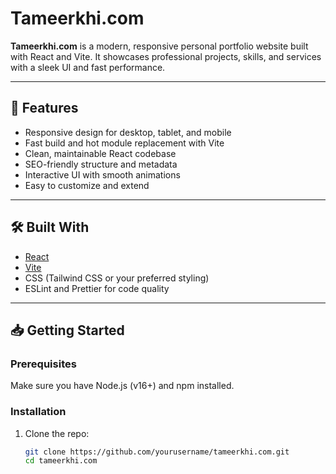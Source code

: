 # Tameerkhi.com

**Tameerkhi.com** is a modern, responsive personal portfolio website built with React and Vite. It showcases professional projects, skills, and services with a sleek UI and fast performance.

---

## 🚀 Features

- Responsive design for desktop, tablet, and mobile
- Fast build and hot module replacement with Vite
- Clean, maintainable React codebase
- SEO-friendly structure and metadata
- Interactive UI with smooth animations
- Easy to customize and extend

---

## 🛠️ Built With

- [React](https://reactjs.org/)
- [Vite](https://vitejs.dev/)
- CSS (Tailwind CSS or your preferred styling)
- ESLint and Prettier for code quality

---

## 📥 Getting Started

### Prerequisites

Make sure you have Node.js (v16+) and npm installed.

### Installation

1. Clone the repo:
   ```bash
   git clone https://github.com/yourusername/tameerkhi.com.git
   cd tameerkhi.com
